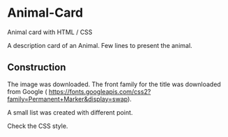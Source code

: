# Animal-Card

Animal card with HTML / CSS

A description card of an Animal. Few lines to present the animal.

## Construction

The image was downloaded.
The front family for the title was downloaded from Google ( https://fonts.googleapis.com/css2?family=Permanent+Marker&display=swap).


A small list was created with different point.

Check the CSS style.
